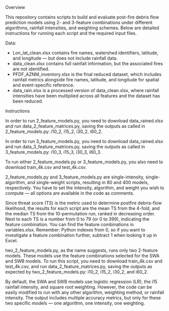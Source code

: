 Overview

This repository contains scripts to build and evaluate post-fire debris flow prediction models using 2- and 3-feature combinations under different algorithms, rainfall intensities, and weighting schemes. Below are detailed instructions for running each script and the required input files.

Data:
* Lon_lat_clean.xlsx contains fire names, watershed identifiers, latitude, and longitude — but does not include rainfall data.
* data_clean.xlsx contains full rainfall information, but the associated fires are not identified.
* PFDF_AZNM_inventory.xlsx is the final reduced dataset, which includes rainfall metrics alongside fire names, latitude, and longitude for spatial and event-specific reference.
* data_rain.xlsx is a processed version of data_clean.xlsx, where rainfall intensities have been multiplied across all features and the dataset has been reduced.


Instructions

In order to run 2_feature_models.py, you need to download data_rained.xlsx and run data_2_feature_matrices.py, saving the outputs as called in 2_feature_models.py:
i10_2, i15_2, i30_2, i60_2.

In order to run 3_feature_models.py, you need to download data_rained.xlsx and run data_3_feature_matrices.py, saving the outputs as called in 3_feature_models.py:
i10_3, i15_3, i30_3, i60_3.

To run either 2_feature_models.py or 3_feature_models.py, you also need to download train_4k.csv and test_4k.csv.

2_feature_models.py and 3_feature_models.py are single-intensity, single-algorithm, and single-weight scripts, resulting in 80 and 400 models, respectively. You have to set the intensity, algorithm, and weight you wish to compute — all options are available in the code as comments.

Since threat score (TS) is the metric used to determine postfire debris-flow likelihood, the results for each script are the mean TS from the 4-fold, and the median TS from the 10-permutation run, ranked in decreasing order. Next to each TS is a number from 0 to 79 (or 0 to 399), indicating the feature combination. You can find the feature combinations in variables.xlsx. Remember: Python indexes from 0, so if you want to investigate a feature combination further, subtract 1 when looking it up in Excel.

two_2_feature_models.py, as the name suggests, runs only two 2-feature models. These models use the feature combinations selected for the SWA and SWB models. To run this script, you need to download train_4k.csv and test_4k.csv, and run data_2_feature_matrices.py, saving the outputs as expected by two_2_feature_models.py:
i10_2, i15_2, i30_2, and i60_2.

By default, the SWA and SWB models use logistic regression (LR), the i15 rainfall intensity, and square root weighting. However, the code can be easily modified to run with any other algorithm, weighting method, or rainfall intensity. The output includes multiple accuracy metrics, but only for these two specific models — one algorithm, one intensity, one weighting.

 

